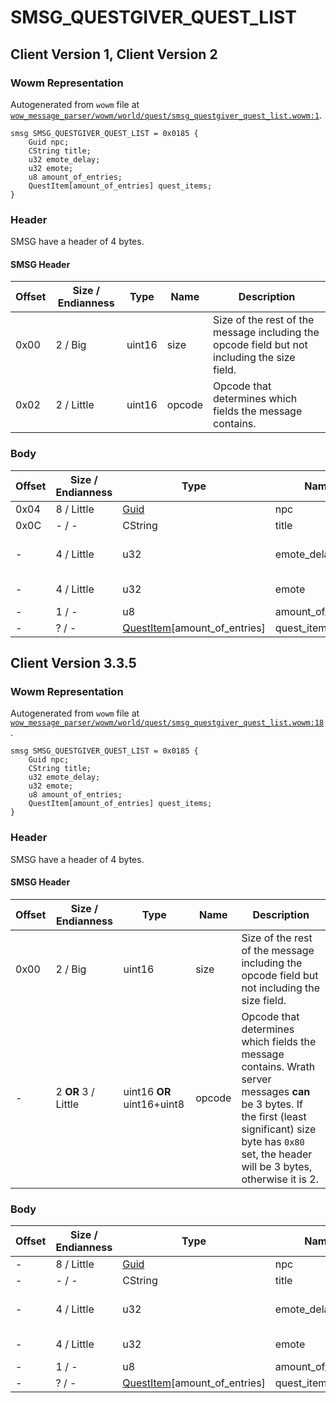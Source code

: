 # SMSG_QUESTGIVER_QUEST_LIST

## Client Version 1, Client Version 2

### Wowm Representation

Autogenerated from `wowm` file at [`wow_message_parser/wowm/world/quest/smsg_questgiver_quest_list.wowm:1`](https://github.com/gtker/wow_messages/tree/main/wow_message_parser/wowm/world/quest/smsg_questgiver_quest_list.wowm#L1).
```rust,ignore
smsg SMSG_QUESTGIVER_QUEST_LIST = 0x0185 {
    Guid npc;
    CString title;
    u32 emote_delay;
    u32 emote;
    u8 amount_of_entries;
    QuestItem[amount_of_entries] quest_items;
}
```
### Header

SMSG have a header of 4 bytes.

#### SMSG Header

| Offset | Size / Endianness | Type   | Name   | Description |
| ------ | ----------------- | ------ | ------ | ----------- |
| 0x00   | 2 / Big           | uint16 | size   | Size of the rest of the message including the opcode field but not including the size field.|
| 0x02   | 2 / Little        | uint16 | opcode | Opcode that determines which fields the message contains.|

### Body

| Offset | Size / Endianness | Type | Name | Description | Comment |
| ------ | ----------------- | ---- | ---- | ----------- | ------- |
| 0x04 | 8 / Little | [Guid](../spec/packed-guid.md) | npc |  |  |
| 0x0C | - / - | CString | title |  |  |
| - | 4 / Little | u32 | emote_delay |  | mangoszero: player emote |
| - | 4 / Little | u32 | emote |  | mangoszero: NPC emote |
| - | 1 / - | u8 | amount_of_entries |  |  |
| - | ? / - | [QuestItem](questitem.md)[amount_of_entries] | quest_items |  |  |

## Client Version 3.3.5

### Wowm Representation

Autogenerated from `wowm` file at [`wow_message_parser/wowm/world/quest/smsg_questgiver_quest_list.wowm:18`](https://github.com/gtker/wow_messages/tree/main/wow_message_parser/wowm/world/quest/smsg_questgiver_quest_list.wowm#L18).
```rust,ignore
smsg SMSG_QUESTGIVER_QUEST_LIST = 0x0185 {
    Guid npc;
    CString title;
    u32 emote_delay;
    u32 emote;
    u8 amount_of_entries;
    QuestItem[amount_of_entries] quest_items;
}
```
### Header

SMSG have a header of 4 bytes.

#### SMSG Header

| Offset | Size / Endianness | Type   | Name   | Description |
| ------ | ----------------- | ------ | ------ | ----------- |
| 0x00   | 2 / Big           | uint16 | size   | Size of the rest of the message including the opcode field but not including the size field.|
| -      | 2 **OR** 3 / Little| uint16 **OR** uint16+uint8 | opcode | Opcode that determines which fields the message contains. Wrath server messages **can** be 3 bytes. If the first (least significant) size byte has `0x80` set, the header will be 3 bytes, otherwise it is 2. |

### Body

| Offset | Size / Endianness | Type | Name | Description | Comment |
| ------ | ----------------- | ---- | ---- | ----------- | ------- |
| - | 8 / Little | [Guid](../spec/packed-guid.md) | npc |  |  |
| - | - / - | CString | title |  |  |
| - | 4 / Little | u32 | emote_delay |  | mangoszero: player emote |
| - | 4 / Little | u32 | emote |  | mangoszero: NPC emote |
| - | 1 / - | u8 | amount_of_entries |  |  |
| - | ? / - | [QuestItem](questitem.md)[amount_of_entries] | quest_items |  |  |

